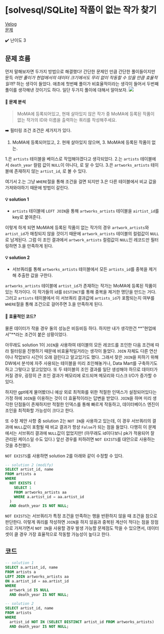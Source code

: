 # [solvesql/SQLite] 작품이 없는 작가 찾기

[Velog](https://velog.io/@semoon/solvesqlSQLite-작품이-없는-작가-찾기)<br>
[문제](https://solvesql.com/problems/artists-without-artworks/)

✔️ 난이도 3

## 문제 흐름
먼저 말해보자면 두가지 방법으로 해결했다!
간단한 문제인 만큼 간단한 풀이들이지만
문득 *어떤 풀이가 현업에서의 데이터 크기에서도 무리 없이 작동할 수 있을 만큼 효율적일까?* 하는 생각이 들었다.
애초에 첫번째 풀이가 비효율적이라는 생각이 들어서 두번째 풀이를 생각해낸 것이기도 하다.
일단 두가지 풀이에 대해서 알아보자.
![](https://velog.velcdn.com/images/semoon/post/7d256d5c-32d4-4172-8bd6-817102c95653/image.png)
#### 👀 문제 분석
> MoMA에 등록되어있고, 현재 살아있지 않은 작가 중 MoMA에 등록된 작품이 없는 작가의 ID와 이름을 출력하는 쿼리를 작성해주세요.

➡️ 필터링 조건
조건은 세가지가 있다.

1. MoMA에 등록되어있고, 2. 현재 살아있지 않으며, 3. MoMA에 등록된 작품이 없는.

1.은 `artists` 테이블을 베이스로 작업해야겠다고 생각되었다.
2.는 `artists` 테이블에서 `death_year` 컬럼 값이 `NULL`이 아니다, 로 알 수 있다.
3.은 `artworks_artists` 테이블에 존재하지 않는 `artist_id`, 로 볼 수 있다.

여기서 2.는 그냥 `WHERE`절을 통해 조건을 걸면 되지만
3.은 다른 테이블에서 비교 값을 가져와야하기 때문에 방법이 갈린다.

#### 💡 solution 1
- `artists` 테이블에 `LEFT JOIN`을 통해 `artworks_artists` 테이블을 `airtist_id`를 key로 붙여준다.

이렇게 하게 되면 MoMA에 등록된 작품이 없는 작가의 경우 `artwork_artists`와 `artist_id`가 매칭되지 않을 것이기 때문에 `artwork_artists` 테이블의 컬럼값이 `NULL`로 남게된다.
그럼 이 조인 결과에서 `artwork_artists` 컬럼값이 `NULL`인 레코드만 필터링하면 3.을 만족하게 된다.

#### 💡 solution 2
- 서브쿼리를 통해 `artworks_artists` 테이블에서 모든 `artists_id`를 중복을 제거해 추출한 값을 구한다.

`artworks_artists` 테이블에 `artist_id`가 존재하는 작가는 MoMA에 등록된 작품이 있는 작가이다.
이 작가들의 id를 `DISTINCT`를 통해 중복을 제거한 명단을 만드는 거다.
그러고 `artists` 테이블에서 이 서브쿼리 결과값에 `artists_id`가 포함되는지 여부를 `WHERE`절을 통해 조건으로 걸어주면 3.을 만족하게 된다.

#### 🧐 효율적인 코드?
물론 데이터가 작을 경우 둘의 성능은 비등비등 하다.
하지만 내가 생각한건 **"현업에서"**라는 조건이 붙은 상황이었다.

아무래도 solution 1이 `JOIN`을 사용하여 테이블의 모든 레코드를 조인한 다음 조건에 따라 필터링을 진행하기 때문에 비효율적일거라는 생각이 들었다.
`JOIN` 자체도 다른 연산이나 작업보다 시간이 오래 걸린다고 알고있기도 했다.
그래서 잦은 `JOIN`을 피하기 위해 DW에서 분석에 자주 사용되는 테이블을 미리 조인해놓거나, Data Mart를 구축하기도 하고 그렇다고 알고있었다.
또 두 테이블의 조인 결과를 일단 생성해야 하므로 데이터가 커질 경우, 굉장히 큰 조인 결과가 메모리에 로드되며 메모리와 디스크 I/O가 증가할 수 있다.

하지만 gpt에게 물어봤더니 예상 외로 최적화를 위한 적절한 인덱스가 설정되어있다는 가정 하에
`JOIN`을 이용하는 것이 더 효율적이라는 답변을 받았다.
`JOIN`을 하며 미리 생각한 단점들이 존재하지만 적절한 인덱스를 통해 빠르게 작동하고, 데이터베이스 엔진이 조인을 최적화할 가능성이 크다고 한다.

또 수정 제안 사항 중 solution 2는 `NOT IN`을 사용하고 있는데,
이 경우 서브쿼리의 결과에 `NULL`값이 포함될 때 비교 결과가 항상 `False`가 되는 점을 들었다.
다행히 이 문제에서는 서브쿼리 결과에 `NULL`값이 없었지만! (아무래도 id이다보니 pk가 적용되어 잘 관리된 케이스일 수도 있다.)
앞선 경우를 피하려면 `NOT EXISTS`를 대안으로 사용하는 것을 추천했다.

`NOT EXISTS`를 사용하면 solution 2를 아래와 같이 수정할 수 있다.
```sql
-- solution 2 (modify)
SELECT artist_id, name
FROM artists a
WHERE
  NOT EXISTS (
  	SELECT 1
    FROM artworks_artists aa
    WHERE a.artist_id = aa.artist_id
  )
  AND death_year IS NOT NULL;
```
`NOT EXISTS`는 서브쿼리가 특정 조건을 만족하는 행을 반환하지 않을 때 조건을 참으로 판단한다.
이렇게 쿼리를 작성하면 `JOIN`을 하지 않음과 중복된 계산이 적다는 점을 장점으로 가져가면서 `NOT IN`을 사용할 경우 발생 가능할 문제점도 막을 수 있으면서,
데이터셋이 클 경우 가장 효율적으로 작동할 가능성이 높다고 한다.

## 코드
```sql
-- solution 1
SELECT a.artist_id, name
FROM artists a
LEFT JOIN artworks_artists aa
ON a.artist_id = aa.artist_id
WHERE
  artwork_id IS NULL
  AND death_year IS NOT NULL;

-- solution 2
SELECT artist_id, name
FROM artists
WHERE
  artist_id NOT IN (SELECT DISTINCT artist_id FROM artworks_artists)
  AND death_year IS NOT NULL;
```
